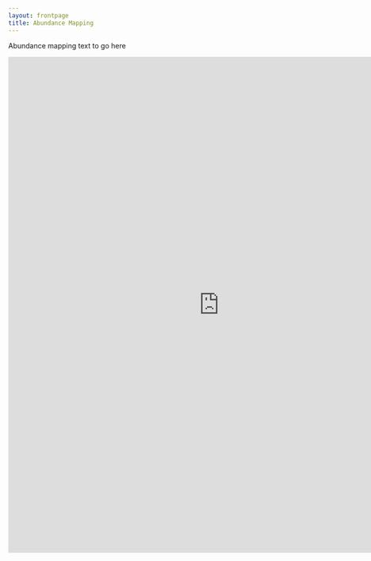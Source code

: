 ```yaml
---
layout: frontpage
title: Abundance Mapping
---
```


Abundance mapping text to go here


<html>
<iframe src="http://90.246.197.78:3838/AbundanceFields" width="850px" height="1000px" frameborder="0"></iframe>
</html>

